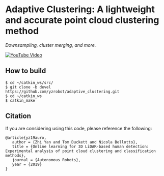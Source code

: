# Adaptive Clustering: A lightweight and accurate point cloud clustering method #

*Downsampling, cluster merging, and more.*

[![YouTube Video](https://img.youtube.com/vi/rmPn7mWssto/0.jpg)](https://www.youtube.com/watch?v=rmPn7mWssto)

## How to build ##
```
$ cd ~/catkin_ws/src/
$ git clone -b devel https://github.com/yzrobot/adaptive_clustering.git
$ cd ~/catkin_ws
$ catkin_make
```

## Citation ##
If you are considering using this code, please reference the following:
```
@article{yz19auro,
   author = {Zhi Yan and Tom Duckett and Nicola Bellotto},
   title = {Online learning for 3D LiDAR-based human detection: Experimental analysis of point cloud clustering and classification methods},
   journal = {Autonomous Robots},
   year = {2019}
}
```
